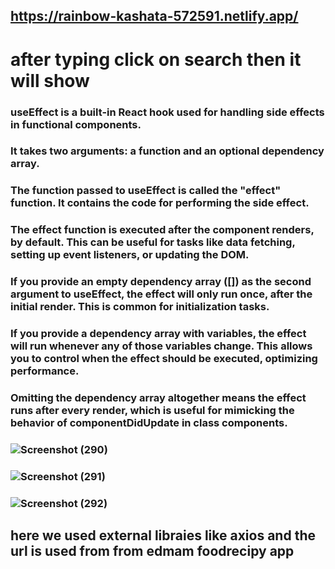 ## https://rainbow-kashata-572591.netlify.app/
# after typing click on search then it will show
### useEffect is a built-in React hook used for handling side effects in functional components.

### It takes two arguments: a function and an optional dependency array.

### The function passed to useEffect is called the "effect" function. It contains the code for performing the side effect.

### The effect function is executed after the component renders, by default. This can be useful for tasks like data fetching, setting up event listeners, or updating the DOM.

### If you provide an empty dependency array ([]) as the second argument to useEffect, the effect will only run once, after the initial render. This is common for initialization tasks.

### If you provide a dependency array with variables, the effect will run whenever any of those variables change. This allows you to control when the effect should be executed, optimizing performance.

### Omitting the dependency array altogether means the effect runs after every render, which is useful for mimicking the behavior of componentDidUpdate in class components.
### ![Screenshot (290)](https://github.com/achyuthask/rfs0306asn9/assets/96536973/84866614-38e4-4ec0-abaa-7d61f339a37d)
### ![Screenshot (291)](https://github.com/achyuthask/rfs0306asn9/assets/96536973/ed6c4bc2-92a5-4ecd-94f4-b3c576c0461e)
### ![Screenshot (292)](https://github.com/achyuthask/rfs0306asn9/assets/96536973/e070c5ca-0adb-4f06-b696-3d38a4437c53)
## here we used external libraies like axios and the url is used from from edmam foodrecipy app


